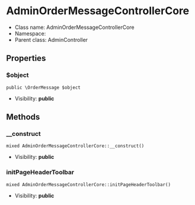 AdminOrderMessageControllerCore
===============






* Class name: AdminOrderMessageControllerCore
* Namespace: 
* Parent class: AdminController





Properties
----------


### $object

    public \OrderMessage $object





* Visibility: **public**


Methods
-------


### __construct

    mixed AdminOrderMessageControllerCore::__construct()





* Visibility: **public**




### initPageHeaderToolbar

    mixed AdminOrderMessageControllerCore::initPageHeaderToolbar()





* Visibility: **public**



